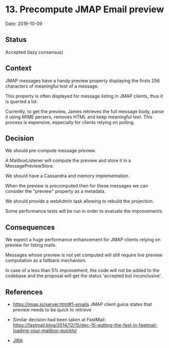 # 13. Precompute JMAP Email preview

Date: 2019-10-09

## Status

Accepted (lazy consensus)

## Context

JMAP messages have a handy preview property displaying the firsts 256 characters of meaningful test of a message.

This property is often displayed for message listing in JMAP clients, thus it is queried a lot.

Currently, to get the preview, James retrieves the full message body, parse it using MIME persers, removes HTML and keep meaningful text. This process is expensive, especially for clients relying on polling.

## Decision

We should pre-compute message preview.

A MailboxListener will compute the preview and store it in a MessagePreviewStore.

We should have a Cassandra and memory implementation.

When the preview is precomputed then for these messages we can consider the "preview" property as a metadata.

We should provide a webAdmin task allowing to rebuild the projection.

Some performance tests will be run in order to evaluate the improvements.

## Consequences

We expect a huge performance enhancement for JMAP clients relying on preview for listing mails.

Messages whose preview is not yet computed will still require live preview computation as a fallback mechanism.

In case of a less than 5% improvement, the code will not be added to the codebase and the proposal will get the status 'accepted but inconclusive'.

## References

 - https://jmap.io/server.html#1-emails JMAP client guice states that preview needs to be quick to retrieve

 - Similar decision had been taken at FastMail: https://fastmail.blog/2014/12/15/dec-15-putting-the-fast-in-fastmail-loading-your-mailbox-quickly/

 - [JIRA](https://issues.apache.org/jira/browse/JAMES-2919)
